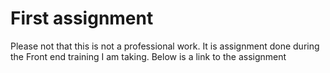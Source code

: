 #  First assignment
Please not that this is not a professional work. It is assignment done during the Front end training I am taking.
Below is a link to the assignment
